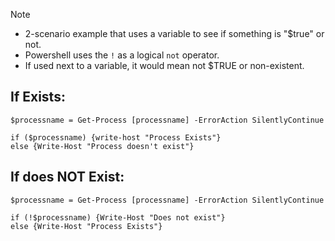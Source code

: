 > [!NOTE]
> - 2-scenario example that uses a variable to see if something is "$true" or not.
> - Powershell uses the `!` as a logical `not` operator.
> - If used next to a variable, it would mean not $TRUE or non-existent.


## If Exists:
```
$processname = Get-Process [processname] -ErrorAction SilentlyContinue

if ($processname) {write-host "Process Exists"}
else {Write-Host "Process doesn't exist"}
```


## If does NOT Exist:
```
$processname = Get-Process [processname] -ErrorAction SilentlyContinue

if (!$processname) {Write-Host "Does not exist"}
else {Write-Host "Process Exists"}
```
